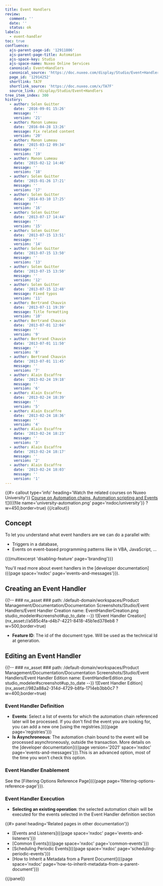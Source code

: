 ```yaml
---
title: Event Handlers
review:
  comment: ''
  date: ''
  status: ok
labels:
  - event-handler
toc: true
confluence:
  ajs-parent-page-id: '12911806'
  ajs-parent-page-title: Automation
  ajs-space-key: Studio
  ajs-space-name: Nuxeo Online Services
  canonical: Event+Handlers
  canonical_source: 'https://doc.nuxeo.com/display/Studio/Event+Handlers'
  page_id: '12914252'
  shortlink: TA7F
  shortlink_source: 'https://doc.nuxeo.com/x/TA7F'
  source_link: /display/Studio/Event+Handlers
tree_item_index: 300
history:
  - author: Solen Guitter
    date: '2016-09-01 15:26'
    message: ''
    version: '21'
  - author: Manon Lumeau
    date: '2016-04-28 13:26'
    message: Fix related content
    version: '20'
  - author: Manon Lumeau
    date: '2015-03-12 09:34'
    message: ''
    version: '19'
  - author: Manon Lumeau
    date: '2015-02-12 14:46'
    message: ''
    version: '18'
  - author: Solen Guitter
    date: '2015-01-26 17:21'
    message: ''
    version: '17'
  - author: Solen Guitter
    date: '2014-03-10 17:25'
    message: ''
    version: '16'
  - author: Solen Guitter
    date: '2013-07-17 14:44'
    message: ''
    version: '15'
  - author: Solen Guitter
    date: '2013-07-15 13:51'
    message: ''
    version: '14'
  - author: Solen Guitter
    date: '2013-07-15 13:50'
    message: ''
    version: '13'
  - author: Solen Guitter
    date: '2013-07-15 13:50'
    message: ''
    version: '12'
  - author: Solen Guitter
    date: '2013-07-15 12:48'
    message: Fixed typos
    version: '11'
  - author: Bertrand Chauvin
    date: '2013-07-11 19:39'
    message: Title formatting
    version: '10'
  - author: Bertrand Chauvin
    date: '2013-07-01 12:04'
    message: ''
    version: '9'
  - author: Bertrand Chauvin
    date: '2013-07-01 11:50'
    message: ''
    version: '8'
  - author: Bertrand Chauvin
    date: '2013-07-01 11:45'
    message: ''
    version: '7'
  - author: Alain Escaffre
    date: '2013-02-24 19:18'
    message: ''
    version: '6'
  - author: Alain Escaffre
    date: '2013-02-24 18:39'
    message: ''
    version: '5'
  - author: Alain Escaffre
    date: '2013-02-24 18:36'
    message: ''
    version: '4'
  - author: Alain Escaffre
    date: '2013-02-24 18:23'
    message: ''
    version: '3'
  - author: Alain Escaffre
    date: '2013-02-24 18:17'
    message: ''
    version: '2'
  - author: Alain Escaffre
    date: '2013-02-24 18:03'
    message: ''
    version: '1'
---
```


{{#> callout type='info' heading='Watch the related courses on Nuxeo University'}}
[Course on Automation chains, Automation scripting and Events](https://university.nuxeo.com/learn/public/course/view/elearning/46/automation-chains-automation-scripting-and-events)
![]({{file name='university-automation.png' page='nxdoc/university'}} ?w=450,border=true)
{{/callout}}

## Concept

To let you understand what event handlers are we can do a parallel with:

- Triggers in a database,
- Events on event-based programming patterns like in VBA, JavaScript, ...

{{{multiexcerpt 'disabling-feature' page='branding'}}}

You'll read more about event handlers in the [developer documentation]({{page space='nxdoc' page='events-and-messages'}}).

## Creating an Event Handler

<div>

{{!--     ### nx_asset ###
    path: /default-domain/workspaces/Product Management/Documentation/Documentation Screenshots/Studio/Event Handlers/Event Handler Creation
    name: EventHandlerCreation.png
    studio_modeler#screenshot#up_to_date
--}}
![Event Handler Creation](nx_asset://a585c4fa-d4b7-4221-8418-45b1ed378eb8 ?w=500,border=true)

</div>

- **Feature ID**: The id of the document type. Will be used as the technical Id at generation.

## Editing an Event Handler

{{!--     ### nx_asset ###
    path: /default-domain/workspaces/Product Management/Documentation/Documentation Screenshots/Studio/Event Handlers/Event Handler Edition
    name: EventHandlerEdition.png
    studio_modeler#screenshot#up_to_date
--}}
![Event Handler Edition](nx_asset://982a88a2-314d-4729-b8fa-1714eb3bb0c7 ?w=400,border=true)

### Event Handler Definition

- **Events**: Select a list of events for which the automation chain referenced later will be processed. If you don't find the event you are looking for, you can add a new one [using the registries.]({{page page='registries'}})
- **Is Asynchroneous**: The automation chain bound to the event will be processed asynchroneously, outside the transaction. More details on the [developer documentation]({{page version='2021' space='nxdoc' page='events-and-messages'}}).This is an advanced option, most of the time you won't check this option.

### Event Handler Enablement

See the [Filtering Options Reference Page]({{page page='filtering-options-reference-page'}}).

### Event Handler Execution

- **Selecting an existing operation**: the selected automation chain will be executed for the events selected in the Event Handler definition section

<div class="row" data-equalizer data-equalize-on="medium"><div class="column medium-6">{{#> panel heading='Related pages in other documentation'}}

- [Events and Listeners]({{page space='nxdoc' page='events-and-listeners'}})
- [Common Events]({{page space='nxdoc' page='common-events'}})
- [Scheduling Periodic Events]({{page space='nxdoc' page='scheduling-periodic-events'}})
- [How to Inherit a Metadata from a Parent Document]({{page space='nxdoc' page='how-to-inherit-metadata-from-a-parent-document'}})

{{/panel}}</div><div class="column medium-6">

&nbsp;

</div></div>
